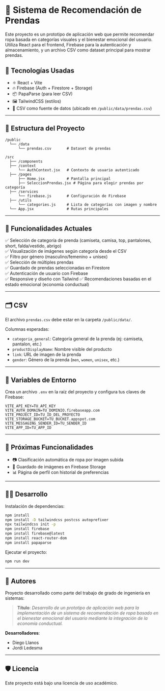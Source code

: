 
# 👕 Sistema de Recomendación de Prendas

Este proyecto es un prototipo de aplicación web que permite recomendar ropa basada en categorías visuales y el bienestar emocional del usuario. Utiliza React para el frontend, Firebase para la autenticación y almacenamiento, y un archivo CSV como dataset principal para mostrar prendas.

## 🚀 Tecnologías Usadas

- ⚛️ React + Vite
- 🔥 Firebase (Auth + Firestore + Storage)
- 📦 PapaParse (para leer CSV)
- 🖼️ TailwindCSS (estilos)
- 📄 CSV como fuente de datos (ubicado en `/public/data/prendas.csv`)

---

## 📁 Estructura del Proyecto

```
/public
  └── /data
      └── prendas.csv       # Dataset de prendas

/src
  ├── /components
  ├── /context
      └── AuthContext.jsx   # Contexto de usuario autenticado
  ├── /pages
      ├── Home.jsx          # Pantalla principal
      ├── SeleccionPrendas.jsx # Página para elegir prendas por categoría
  ├── /services
      └── firebase.js       # Configuración de Firebase
  ├── /utils
      └── categories.js     # Lista de categorías con imagen y nombre
  └── App.jsx               # Rutas principales
```

---

## 🧠 Funcionalidades Actuales

✅ Selección de categoría de prenda (camiseta, camisa, top, pantalones, short, falda/vestido, abrigo)  
✅ Visualización de imágenes según categoría desde el CSV  
✅ Filtro por género (masculino/femenino + unisex)  
✅ Selección de múltiples prendas  
✅ Guardado de prendas seleccionadas en Firestore  
✅ Autenticación de usuario con Firebase  
✅ Responsive y diseño con Tailwind
✅ Recomendaciones basadas en el estado emocional (economía conductual)

---

## 🗂️ CSV

El archivo `prendas.csv` debe estar en la carpeta `/public/data/`.

Columnas esperadas:

- `categoria_general`: Categoría general de la prenda (ej: camiseta, pantalon, etc.)
- `productDisplayName`: Nombre visible del producto
- `link`: URL de imagen de la prenda
- `gender`: Género de la prenda (`men`, `women`, `unisex`, etc.)

---

## 🔐 Variables de Entorno

Crea un archivo `.env` en la raíz del proyecto y configura tus claves de Firebase:

```env
VITE_API_KEY=TU_API_KEY
VITE_AUTH_DOMAIN=TU_DOMINIO.firebaseapp.com
VITE_PROJECT_ID=TU_ID_DEL_PROYECTO
VITE_STORAGE_BUCKET=TU_BUCKET.appspot.com
VITE_MESSAGING_SENDER_ID=TU_SENDER_ID
VITE_APP_ID=TU_APP_ID
```

---

## 🧪 Próximas Funcionalidades

- 📷 Clasificación automática de ropa por imagen subida
- 💾 Guardado de imágenes en Firebase Storage
- 📊 Página de perfil con historial de preferencias

---

## 👨‍💻 Desarrollo

Instalación de dependencias:

```bash
npm install
npm install -D tailwindcss postcss autoprefixer
npx tailwindcss init -p
npm install firebase
npm install firebase@latest
npm install react-router-dom
npm install papaparse
```

Ejecutar el proyecto:

```bash
npm run dev
```

---

## 🧠 Autores

Proyecto desarrollado como parte del trabajo de grado de ingeniería en sistemas:

> **Título**: _Desarrollo de un prototipo de aplicación web para la implementación de un sistema de recomendación de ropa basado en el bienestar emocional del usuario mediante la integración de la economía conductual._

**Desarrolladores**:
- Diego Llanos  
- Jordi Ledesma
---

## 🛡️ Licencia

Este proyecto está bajo una licencia de uso académico.
